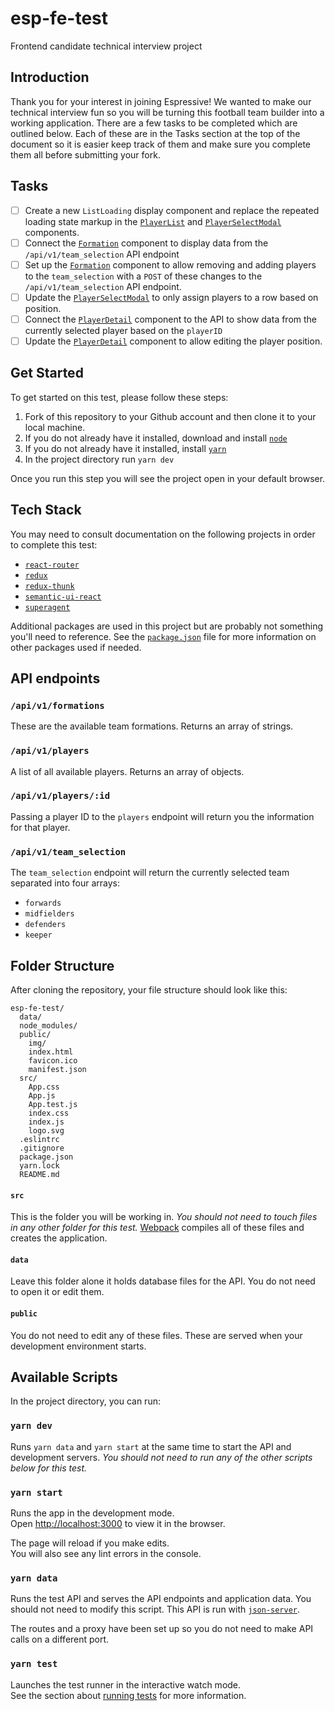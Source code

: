# esp-fe-test
Frontend candidate technical interview project

## Introduction

Thank you for your interest in joining Espressive! We wanted to make our technical interview fun so you will be turning this football team builder into a working application. There are a few tasks to be completed which are outlined below. Each of these are in the Tasks section at the top of the document so it is easier keep track of them and make sure you complete them all before submitting your fork.

## Tasks

- [ ] Create a new `ListLoading` display component and replace the repeated loading state markup in the [`PlayerList`](src/components/display/PlayerList/PlayerList.js) and [`PlayerSelectModal`](src/components/display/PlayerSelectModal/PlayerSelectModal.js) components.
- [ ] Connect the [`Formation`](src/components/page/Formation/Formation.js) component to display data from the `/api/v1/team_selection` API endpoint
- [ ] Set up the [`Formation`](src/components/page/Formation/Formation.js) component to allow removing and adding players to the `team_selection` with a `POST` of these changes to the `/api/v1/team_selection` API endpoint.
- [ ] Update the [`PlayerSelectModal`](src/components/display/PlayerSelectModal/PlayerSelectModal.js) to only assign players to a row based on position.
- [ ] Connect the [`PlayerDetail`](src/components/display/PlayerDetail/PlayerDetail.js) component to the API to show data from the currently selected player based on the `playerID`
- [ ] Update the [`PlayerDetail`](src/components/display/PlayerDetail/PlayerDetail.js) component to allow editing the player position.

## Get Started

To get started on this test, please follow these steps:
1. Fork of this repository to your Github account and then clone it to your local machine.
2. If you do not already have it installed, download and install [`node`](https://nodejs.org/en/download/)
3. If you do not already have it installed, install [`yarn`](https://yarnpkg.com/lang/en/docs/install/)
4. In the project directory run `yarn dev`

Once you run this step you will see the project open in your default browser.


## Tech Stack

You may need to consult documentation on the following projects in order to complete this test:

- [`react-router`](https://reacttraining.com/react-router/)
- [`redux`](https://redux.js.org/)
- [`redux-thunk`](https://github.com/gaearon/redux-thunk)
- [`semantic-ui-react`](https://react.semantic-ui.com)
- [`superagent`](http://visionmedia.github.io/superagent/)

Additional packages are used in this project but are probably not something you'll need to reference. See the [`package.json`](package.json) file for more information on other packages used if needed.


## API endpoints

### `/api/v1/formations`

These are the available team formations. Returns an array of strings.

### `/api/v1/players`

A list of all available players. Returns an array of objects.

### `/api/v1/players/:id`

Passing a player ID to the `players` endpoint will return you the information for that player.

### `/api/v1/team_selection`

The `team_selection` endpoint will return the currently selected team separated into four arrays:
- `forwards`
- `midfielders`
- `defenders`
- `keeper`


## Folder Structure

After cloning the repository, your file structure should look like this:

```
esp-fe-test/
  data/
  node_modules/
  public/
    img/
    index.html
    favicon.ico
    manifest.json
  src/
    App.css
    App.js
    App.test.js
    index.css
    index.js
    logo.svg
  .eslintrc
  .gitignore
  package.json
  yarn.lock
  README.md
```

#### `src`
This is the folder you will be working in. *You should not need to touch files in any other folder for this test.* [Webpack](https://webpack.js.org/) compiles all of these files and creates the application.

#### `data`
Leave this folder alone it holds database files for the API. You do not need to open it or edit them.

#### `public`
You do not need to edit any of these files. These are served when your development environment starts.



## Available Scripts

In the project directory, you can run:

### `yarn dev`

Runs `yarn data` and `yarn start` at the same time to start the API and development servers. *You should not need to run any of the other scripts below for this test.*

### `yarn start`

Runs the app in the development mode.<br>
Open [http://localhost:3000](http://localhost:3000) to view it in the browser.

The page will reload if you make edits.<br>
You will also see any lint errors in the console.

### `yarn data`

Runs the test API and serves the API endpoints and application data. You should not need to modify this script. This API is run with [`json-server`](https://github.com/typicode/json-server).

The routes and a proxy have been set up so you do not need to make API calls on a different port.

### `yarn test`

Launches the test runner in the interactive watch mode.<br>
See the section about [running tests](#running-tests) for more information.


